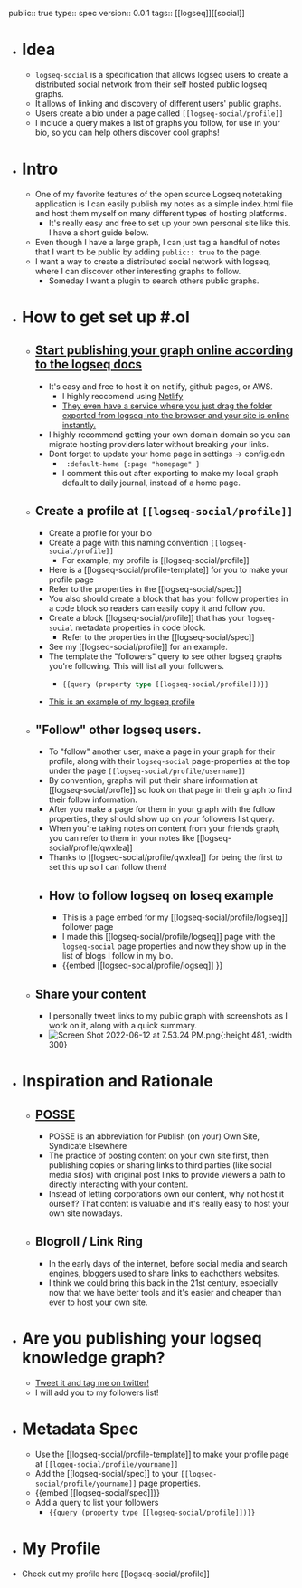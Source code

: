 public:: true
type:: spec
version:: 0.0.1
tags:: [[logseq]][[social]]

- # Idea
	- `logseq-social` is a specification that allows logseq users to create a distributed social network from their self hosted public logseq graphs.
	- It allows of linking and discovery of different users' public graphs.
	- Users create a bio under a page called `[[logseq-social/profile]]`
	- I include a query makes a list of graphs you follow, for use in your bio, so you can help others discover cool graphs!
- # Intro
	- One of my favorite features of the open source Logseq notetaking application is I can easily publish my notes as a simple index.html file and host them myself on many different types of hosting platforms.
		- It's really easy and free to set up your own personal site like this. I have a short guide below.
	- Even though I have a large graph, I can just tag a handful of notes that I want to be public by adding `public:: true` to the page.
	- I want a way to create a distributed social network with logseq, where I can discover other interesting graphs to follow.
		- Someday I want a plugin to search others public graphs.
- # How to get set up #.ol
	- ##  [Start publishing your graph online according to the logseq docs](https://docs.logseq.com/#/page/publishing%20(desktop%20app%20only))
		- It's easy and free to host it on netlify, github pages, or AWS.
			- I highly reccomend using [Netlify](https://app.netlify.com/)
			- [They even have a service where you just drag the folder exported from logseq into the browser and your site is online instantly.](https://app.netlify.com/drop)
		- I highly recommend getting your own domain domain so you can migrate hosting providers later without breaking your links.
		- Dont forget to update your home page in settings -> config.edn
			- ` :default-home {:page "homepage" }`
			- I comment this out after exporting to make my local graph default to daily journal, instead of a home page.
	- ## Create a profile at `[[logseq-social/profile]]`
		- Create a profile for your bio
		- Create a page with this naming convention `[[logseq-social/profile]]`
			- For example, my profile is [[logseq-social/profile]]
		- Here is a [[logseq-social/profile-template]] for you to make your profile page
		- Refer to the properties in the [[logseq-social/spec]]
		- You also should create a block that has your follow properties in a code block so readers can easily copy it and follow you.
		- Create a block [[logseq-social/profile]] that has your `logseq-social` metadata properties in code block.
			- Refer to the properties in the [[logseq-social/spec]]
		- See my [[logseq-social/profile]] for an example.
		- The template the "followers" query to see other logseq graphs you're following. This will list all your followers.
			- ```clojure
			  {{query (property type [[logseq-social/profile]])}}
			  ```
		- [This is an example of my logseq profile]([[logseq-social/profile/bsunter]])
	- ## "Follow" other logseq users.
		- To "follow" another user, make a page in your graph for their profile, along with their `logseq-social` page-properties at the top under the page `[[logseq-social/profile/username]]`
		- By convention, graphs will put their share information at [[logseq-social/profle]] so look on that page in their graph to find their follow information.
		- After you make a page for them in your graph with the follow properties, they should show up on your followers list query.
		- When you're taking notes on content from your friends graph, you can refer to them in your notes like [[logseq-social/profile/qwxlea]]
		- Thanks to [[logseq-social/profile/qwxlea]] for being the first to set this up so I can follow them!
		- ## How to follow logseq on loseq example
			- This is a page embed for my [[logseq-social/profile/logseq]] follower page
			- I made this [[logseq-social/profile/logseq]] page with the `logseq-social` page properties and now they show up in the list of blogs I follow in my bio.
			- {{embed [[logseq-social/profile/logseq]] }}
	- ## Share your content
		- I personally tweet links to my public graph with screenshots as I work on it, along with a quick summary.
		- ![Screen Shot 2022-06-12 at 7.53.24 PM.png](../assets/Screen_Shot_2022-06-12_at_7.53.24_PM_1655088807174_0.png){:height 481, :width 300}
- # Inspiration and Rationale
	- ## [POSSE](https://indieweb.org/POSSE)
		- POSSE is an abbreviation for Publish (on your) Own Site, Syndicate Elsewhere
		- The practice of posting content on your own site first, then publishing copies or sharing links to third parties (like social media silos) with original post links to provide viewers a path to directly interacting with your content.
		- Instead of letting corporations own our content, why not host it ourself? That content is valuable and it's really easy to host your own site nowadays.
	- ## Blogroll / Link Ring
		- In the early days of the internet, before social media and search engines, bloggers used to share links to eachothers websites.
		- I think we could bring this back in the 21st century, especially now that we have better tools and it's easier and cheaper than ever to host your own site.
- # Are you publishing your logseq knowledge graph?
	- [Tweet it and tag me on twitter!](https://twitter.com/Bsunter)
	- I will add you to my followers list!
- # Metadata Spec
	- Use the [[logseq-social/profile-template]] to make your profile page at ``[[logeq-social/profile/yourname]]``
	- Add the [[logseq-social/spec]] to your `[[logseq-social/profile/yourname]]` page properties.
	- {{embed [[logseq-social/spec]]}}
	- Add a query to list your followers
		- `{{query (property type [[logseq-social/profile]])}}`
- # My Profile
- Check out my profile here [[logseq-social/profile]]